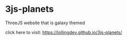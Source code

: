 # 3js-planets
ThreeJS website that is galaxy themed

click here to visit:
https://lollingdev.github.io/3js-planets/
